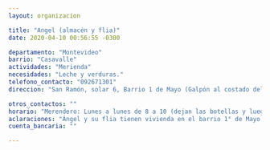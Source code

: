 ```yaml
---
layout: organizacion

title: "Angel (almacén y flia)"
date: 2020-04-10 00:56:55 -0300

departamento: "Montevideo"
barrio: "Casavalle"
actividades: "Merienda"
necesidades: "Leche y verduras."
telefono_contacto: "092671301"
direccion: "San Ramón, solar 6, Barrio 1 de Mayo (Galpón al costado del almacén)"

otros_contactos: ""
horario: "Merendero: Lunes a lunes de 8 a 10 (dejan las botellas y luego las pasan a bucar). Olla: Sábado y domingo, se entrega la comida desde las 17:00 a 18:00."
aclaraciones: "Ángel y su flia tienen vivienda en el barrio 1° de Mayo y tienen un almacén, donde elaboran la comida y panes para la iniciativa (han recibido donaciones, ) Inicitiva de Ángel y su flia, actualmente funciona con a partir de donaciones e ingresos de la flia"
cuenta_bancaria: ""

---
```

